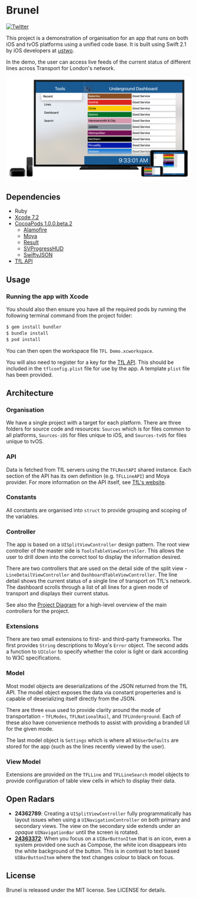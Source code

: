 # Brunel

[![Twitter](https://img.shields.io/badge/twitter-@ustwo-blue.svg?style=flat)](http://twitter.com/ustwo)

This project is a demonstration of organisation for an app that runs on both iOS and tvOS platforms using a unified code base. It is built using Swift 2.1 by iOS developers at [ustwo](https://ustwo.com/).

In the demo, the user can access live feeds of the current status of different lines across Transport for London's network.

![App Screenshot](./Artwork/Screenshot/AllDevices-Dashboard.png)

## Dependencies

- Ruby
- [Xcode 7.2](https://itunes.apple.com/gb/app/xcode/id497799835?mt=12#)
- [CocoaPods 1.0.0.beta.2](https://github.com/CocoaPods/CocoaPods/releases/tag/1.0.0.beta.2)
	- [Alamofire](https://github.com/Alamofire/Alamofire)
	- [Moya](https://github.com/Moya/Moya)
	- [Result](https://github.com/antitypical/Result)
	- [SVProgressHUD](https://github.com/SVProgressHUD/SVProgressHUD)
	- [SwiftyJSON](https://github.com/SwiftyJSON/SwiftyJSON)
- [TfL API](https://api.tfl.gov.uk/)

## Usage

### Running the app with Xcode

You should also then ensure you have all the required pods by running the following terminal command from the project folder:

```bash
$ gem install bundler
$ bundle install
$ pod install
```

You can then open the workspace file `TFL Demo.xcworkspace`.

You will also need to register for a key for the [TfL API](https://api.tfl.gov.uk/). This should be included in the `tflconfig.plist` file for use by the app. A template `plist` file has been provided.

## Architecture

### Organisation

We have a single project with a target for each platform. There are three folders for source code and resources: `Sources` which is for files common to all platforms, `Sources-iOS` for files unique to iOS, and `Sources-tvOS` for files unique to tvOS.

### API

Data is fetched from TfL servers using the `TFLRestAPI` shared instance. Each section of the API has its own definition (e.g. `TFLLineAPI`) and Moya provider. For more information on the API itself, see [TfL's website](https://api.tfl.gov.uk/).

### Constants

All constants are organised into `struct` to provide grouping and scoping of the variables.

### Controller

The app is based on a `UISplitViewController` design pattern. The root view controller of the master side is `ToolsTableViewController`. This allows the user to drill down into the correct tool to display the information desired.

There are two controllers that are used on the detail side of the split view - `LineDetailViewController` and `DashboardTableViewController`. The line detail shows the current status of a single line of transport on TfL's network. The dashboard scrolls through a list of all lines for a given mode of transport and displays their current status.

See also the [Project Diagram](./Docs/Project%20Diagram.pdf) for a high-level overview of the main controllers for the project.

### Extensions

There are two small extensions to first- and third-party frameworks. The first provides `String` descriptions to Moya's `Error` object. The second adds a function to `UIColor` to specify whether the color is light or dark according to W3C specifications.

### Model

Most model objects are deserializations of the JSON returned from the TfL API. The model object exposes the data via constant properteries and is capable of deserializing itself directly from the JSON.

There are three `enum` used to provide clarity around the mode of transportation - `TFLModes`, `TFLNationalRail`, and `TFLUnderground`. Each of these also have convenience methods to assist with providing a branded UI for the given mode.

The last model object is `Settings` which is where all `NSUserDefaults` are stored for the app (such as the lines recently viewed by the user).

### View Model

Extensions are provided on the `TFLLine` and `TFLLineSearch` model objects to provide configuration of table view cells in which to display their data.

## Open Radars

- **24362789**: Creating a `UISplitViewController` fully programmatically has layout issues when using a `UINavigationController` on both primary and secondary views. The view on the secondary side extends under an *opaque* `UINavigationBar` until the screen is rotated.
- [**24363372**](http://openradar.appspot.com/24363732): When you focus on a `UIBarButtonItem` that is an icon, even a system provided one such as Compose, the white icon disappears into the white background of the button. This is in contrast to text based `UIBarButtonItem` where the text changes colour to black on focus.

## License

Brunel is released under the MIT license. See LICENSE for details.
